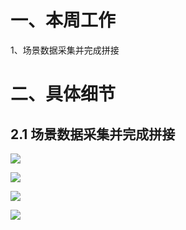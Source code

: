 # 一、本周工作
1、场景数据采集并完成拼接





# 二、具体细节
## 2.1 场景数据采集并完成拼接
![](https://github.com/Darren-pty/darren/raw/main/Learning%20of%20way/Semester/picture/25.png)

![](https://github.com/Darren-pty/darren/raw/main/Learning%20of%20way/Semester/picture/34.png)

[![](https://github.com/Darren-pty/darren/raw/main/Learning%20of%20way/Semester/picture/36.png)](https://www.bilibili.com/video/BV1iP411U7ez/?vd_source=88bceb64b89804ec0cf90b2e004bf688)

![](https://github.com/Darren-pty/darren/raw/main/Learning%20of%20way/Semester/picture/8.gif)
